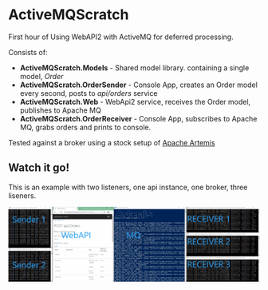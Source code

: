 # ActiveMQScratch

First hour of Using WebAPI2 with ActiveMQ for deferred processing.

Consists of:
* **ActiveMQScratch.Models** - Shared model library. containing a single model, *Order*
* **ActiveMQScratch.OrderSender** - Console App, creates an Order model every second, posts to *api/orders* service
* **ActiveMQScratch.Web** - WebApi2 service, receives the Order model, publishes to Apache MQ
* **ActiveMQScratch.OrderReceiver** - Console App, subscribes to Apache MQ, grabs orders and prints to console.

Tested against a broker using a stock setup of [Apache Artemis](https://activemq.apache.org/components/artemis/)

## Watch it go!

This is an example with two listeners, one api instance, one broker, three liseners.

![animation](https://raw.githubusercontent.com/dbl4ck/ActiveMQScratch/master/Docs/Images/animation.gif)
